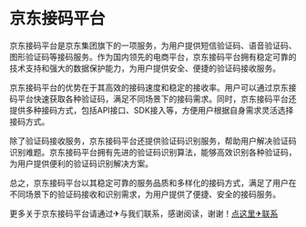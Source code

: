 # 京东接码平台

京东接码平台是京东集团旗下的一项服务，为用户提供短信验证码、语音验证码、图形验证码等接码服务。作为国内领先的电商平台，京东接码平台拥有稳定可靠的技术支持和强大的数据保护能力，为用户提供安全、便捷的验证码接收服务。

京东接码平台的优势在于其高效的接码速度和稳定的接收率。用户可以通过京东接码平台快速获取各种验证码，满足不同场景下的接码需求。同时，京东接码平台还提供多种接码方式，包括API接口、SDK接入等，方便用户根据自身需求灵活选择接码方式。

除了验证码接收服务，京东接码平台还提供验证码识别服务，帮助用户解决验证码识别难题。京东接码平台拥有先进的验证码识别算法，能够高效识别各种验证码，为用户提供便利的验证码识别解决方案。

总之，京东接码平台以其稳定可靠的服务品质和多样化的接码方式，满足了用户在不同场景下的验证码接收和识别需求，为用户提供了便捷、安全的接码服务。

更多关于京东接码平台请通过✈与我们联系，感谢阅读，谢谢！[点这里✈联系](https://ads.k02.cc)
